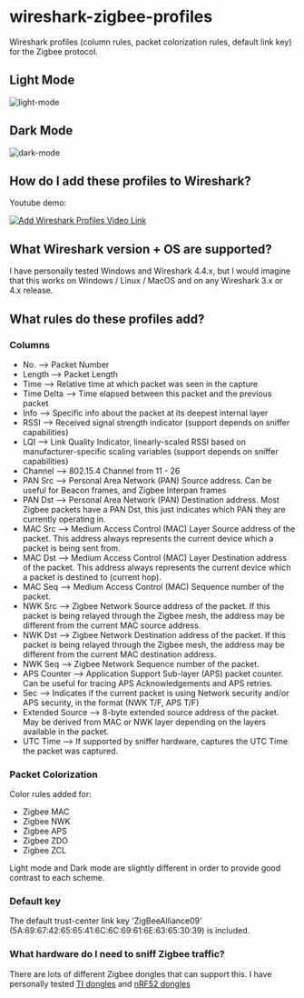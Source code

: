 # wireshark-zigbee-profiles
Wireshark profiles (column rules, packet colorization rules, default link key) for the Zigbee protocol.

## Light Mode

![light-mode](https://github.com/user-attachments/assets/87725e63-f6db-485c-83a1-6d9769d76383)

## Dark Mode

![dark-mode](https://github.com/user-attachments/assets/c958fed3-a275-487c-a9f4-24f78979b681)

## How do I add these profiles to Wireshark?

Youtube demo:

[![Add Wireshark Profiles Video Link](https://img.youtube.com/vi/MIKIllyMhKM/0.jpg)](https://www.youtube.com/watch?v=MIKIllyMhKM)

## What Wireshark version + OS are supported?

I have personally tested Windows and Wireshark 4.4.x, but I would imagine that this works on Windows / Linux / MacOS and on any Wireshark 3.x or 4.x release.

## What rules do these profiles add?

### Columns
* No. --> Packet Number
* Length --> Packet Length
* Time --> Relative time at which packet was seen in the capture
* Time Delta --> Time elapsed between this packet and the previous packet
* Info --> Specific info about the packet at its deepest internal layer
* RSSI --> Received signal strength indicator (support depends on sniffer capabilities)
* LQI --> Link Quality Indicator, linearly-scaled RSSI based on manufacturer-specific scaling variables (support depends on sniffer capabilities)
* Channel --> 802.15.4 Channel from 11 - 26
* PAN Src --> Personal Area Network (PAN) Source address. Can be useful for Beacon frames, and Zigbee Interpan frames
* PAN Dst --> Personal Area Network (PAN) Destination address. Most Zigbee packets have a PAN Dst, this just indicates which PAN they are currently operating in.
* MAC Src --> Medium Access Control (MAC) Layer Source address of the packet. This address always represents the current device which a packet is being sent from.
* MAC Dst --> Medium Access Control (MAC) Layer Destination address of the packet. This address always represents the current device which a packet is destined to (current hop).
* MAC Seq --> Medium Access Control (MAC) Sequence number of the packet.
* NWK Src --> Zigbee Network Source address of the packet. If this packet is being relayed through the Zigbee mesh, the address may be different from the current MAC source address.
* NWK Dst --> Zigbee Network Destination address of the packet. If this packet is being relayed through the Zigbee mesh, the address may be different from the current MAC destination address.
* NWK Seq --> Zigbee Network Sequence number of the packet.
* APS Counter --> Application Support Sub-layer (APS) packet counter. Can be useful for tracing APS Acknowledgements and APS retries.
* Sec --> Indicates if the current packet is using Network security and/or APS security, in the format (NWK T/F, APS T/F)
* Extended Source --> 8-byte extended source address of the packet. May be derived from MAC or NWK layer depending on the layers available in the packet.
* UTC Time --> If supported by sniffer hardware, captures the UTC Time the packet was captured.

### Packet Colorization

Color rules added for:
* Zigbee MAC
* Zigbee NWK
* Zigbee APS
* Zigbee ZDO
* Zigbee ZCL

Light mode and Dark mode are slightly different in order to provide good contrast to each scheme.

### Default key

The default trust-center link key 'ZigBeeAlliance09' (5A:69:67:42:65:65:41:6C:6C:69:61:6E:63:65:30:39) is included.

### What hardware do I need to sniff Zigbee traffic?

There are lots of different Zigbee dongles that can support this. I have personally tested [TI dongles](https://e2e.ti.com/support/wireless-connectivity/zigbee-thread-group/zigbee-and-thread/f/zigbee-thread-forum/699648/faq-zigbee-packet-sniffing-solutions) and [nRF52 dongles](https://docs.nordicsemi.com/bundle/ug_sniffer_802154/page/UG/sniffer_802154/intro_802154.html)
